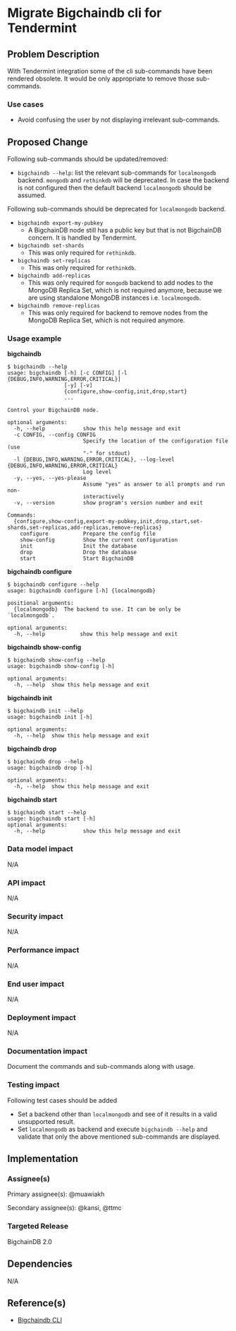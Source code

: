 <!---
Copyright © 2020 Interplanetary Database Association e.V.,
BigchainDB and IPDB software contributors.
SPDX-License-Identifier: (Apache-2.0 AND CC-BY-4.0)
Code is Apache-2.0 and docs are CC-BY-4.0
--->

# Migrate Bigchaindb cli for Tendermint

## Problem Description
With Tendermint integration some of the cli sub-commands have been rendered obsolete. It would be only appropriate to remove those sub-commands.

### Use cases
- Avoid confusing the user by not displaying irrelevant sub-commands.


## Proposed Change
Following sub-commands should be updated/removed:

- `bigchaindb --help`: list the relevant sub-commands for `localmongodb` backend.
`mongodb` and `rethinkdb` will be deprecated.
In case the backend is not configured then the default backend `localmongodb` should be assumed.

Following sub-commands should be deprecated for `localmongodb` backend.

- `bigchaindb export-my-pubkey`
  - A BigchainDB node still has a public key but that is not BigchainDB concern. It is handled by Tendermint.
- `bigchaindb set-shards`
  - This was only required for `rethinkdb`.
- `bigchaindb set-replicas`
  - This was only required for `rethinkdb`.
- `bigchaindb add-replicas`
  - This was only required for `mongodb` backend to add nodes to the MongoDB Replica Set, which is not required anymore,
    because we are using standalone MongoDB instances i.e. `localmongodb`.
- `bigchaindb remove-replicas`
  - This was only required for backend to remove nodes from the MongoDB Replica Set, which is not required anymore.

### Usage example
**bigchaindb**

```
$ bigchaindb --help
usage: bigchaindb [-h] [-c CONFIG] [-l {DEBUG,INFO,WARNING,ERROR,CRITICAL}]
                  [-y] [-v]
                  {configure,show-config,init,drop,start}
                  ...

Control your BigchainDB node.

optional arguments:
  -h, --help            show this help message and exit
  -c CONFIG, --config CONFIG
                        Specify the location of the configuration file (use
                        "-" for stdout)
  -l {DEBUG,INFO,WARNING,ERROR,CRITICAL}, --log-level {DEBUG,INFO,WARNING,ERROR,CRITICAL}
                        Log level
  -y, --yes, --yes-please
                        Assume "yes" as answer to all prompts and run non-
                        interactively
  -v, --version         show program's version number and exit

Commands:
  {configure,show-config,export-my-pubkey,init,drop,start,set-shards,set-replicas,add-replicas,remove-replicas}
    configure           Prepare the config file
    show-config         Show the current configuration
    init                Init the database
    drop                Drop the database
    start               Start BigchainDB
```

**bigchaindb configure**

```
$ bigchaindb configure --help
usage: bigchaindb configure [-h] {localmongodb}

positional arguments:
  {localmongodb}  The backend to use. It can be only be `localmongodb`.

optional arguments:
  -h, --help           show this help message and exit
```

**bigchaindb show-config**

```
$ bigchaindb show-config --help
usage: bigchaindb show-config [-h]

optional arguments:
  -h, --help  show this help message and exit
```

**bigchaindb init**

```
$ bigchaindb init --help
usage: bigchaindb init [-h]

optional arguments:
  -h, --help  show this help message and exit
```

**bigchaindb drop**

```
$ bigchaindb drop --help
usage: bigchaindb drop [-h]

optional arguments:
  -h, --help  show this help message and exit
```

**bigchaindb start**

```
$ bigchaindb start --help
usage: bigchaindb start [-h]
optional arguments:
  -h, --help            show this help message and exit
```

### Data model impact
N/A

### API impact
N/A

### Security impact
N/A

### Performance impact
N/A

### End user impact
N/A

### Deployment impact
N/A

### Documentation impact
Document the commands and sub-commands along with usage.


### Testing impact
Following test cases should be added
- Set a backend other than `localmongodb` and see of it results in a valid unsupported
  result.
- Set `localmongodb` as backend and execute `bigchaindb --help` and validate that only the above
  mentioned sub-commands are displayed.


## Implementation

### Assignee(s)
Primary assignee(s): @muawiakh

Secondary assignee(s): @kansi, @ttmc

### Targeted Release
BigchainDB 2.0


## Dependencies
N/A


## Reference(s)
* [Bigchaindb CLI](https://docs.bigchaindb.com/projects/server/en/latest/server-reference/bigchaindb-cli.html)
